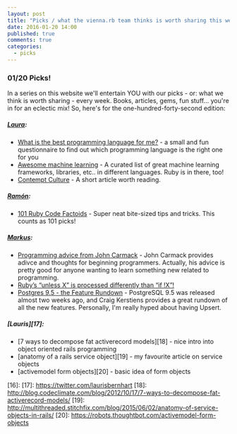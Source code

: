 ```yaml
---
layout: post
title: "Picks / what the vienna.rb team thinks is worth sharing this week"
date: 2016-01-20 14:00
published: true
comments: true
categories:
  - picks
---
```


### 01/20 Picks!

In a series on this website we'll entertain YOU with our picks - or: what we think is worth sharing - every week.
Books, articles, gems, fun stuff... you're in for an eclectic mix! So, here's for the one-hundred-forty-second edition:

##### [Laura][1]:
- [What is the best programming language for me?][2] - a small and fun questionnaire to find out which programming language is the right one for you
- [Awesome machine learning][3] - A curated list of great machine learning frameworks, libraries, etc.. in different languages. Ruby is in there, too!
- [Contempt Culture][4] - A short article worth reading.

##### [Ramón][5]:
- [101 Ruby Code Factoids][6] - Super neat bite-sized tips and tricks. This counts as 101 picks!

##### [Markus][9]:
- [Programming advice from John Carmack][11] - John Carmack provides adivce and thoughts for beginning programmers. Actually, his advice is pretty good for anyone wanting to learn something new related to programming.
- [Ruby’s “unless X” is processed differently than “if !X”!][10]
- [Postgres 9.5 - the Feature Rundown][12] - PostgreSQL 9.5 was released almost two weeks ago, and Craig Kerstiens provides a great rundown of all the new features. Personally, I'm really hyped about having Upsert.

##### [Lauris][17]:
- [7 ways to decompose fat activerecord models][18] - nice intro into object oriented rails programming
- [anatomy of a rails service object][19] - my favourite article on service objects 
- [activemodel form objects][20] - basic idea of form objects 

[1]: http://www.twitter.com/alicetragedy
[2]: http://www.bestprogramminglanguagefor.me/
[3]: https://github.com/josephmisiti/awesome-machine-learning
[4]: http://blog.aurynn.com/86/contempt-culture
[5]: https://twitter.com/senorhuidobro
[6]: http://6ftdan.com/allyourdev/2016/01/13/101-ruby-code-factoids/?utm_source=rubyweekly&utm_medium=email
[9]: https://twitter.com/nuclearsquid
[10]: http://rorbservations.com/post/136816741674/rubys-unless-x-is-processed-differently
[11]: http://d3dvortex.blogspot.in/2005/07/programming-advice-from-john-carmack-i.html
[12]: http://www.craigkerstiens.com/2015/12/27/postgres-9-5-feature-rundown/
[13]: http://www.twitter.com/mraaroncruz
[14]: 
[15]: 
[16]: 
[17]: https://twitter.com/laurisbernhart
[18]: http://blog.codeclimate.com/blog/2012/10/17/7-ways-to-decompose-fat-activerecord-models/
[19]: http://multithreaded.stitchfix.com/blog/2015/06/02/anatomy-of-service-objects-in-rails/
[20]: https://robots.thoughtbot.com/activemodel-form-objects

